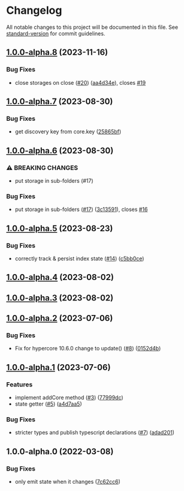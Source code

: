 # Changelog

All notable changes to this project will be documented in this file. See [standard-version](https://github.com/conventional-changelog/standard-version) for commit guidelines.

## [1.0.0-alpha.8](https://github.com/digidem/multi-core-indexer/compare/v1.0.0-alpha.7...v1.0.0-alpha.8) (2023-11-16)

### Bug Fixes

- close storages on close ([#20](https://github.com/digidem/multi-core-indexer/issues/20)) ([aa4d34e](https://github.com/digidem/multi-core-indexer/commit/aa4d34ecf3d8528c28b6a2a70c733eab71b01468)), closes [#19](https://github.com/digidem/multi-core-indexer/issues/19)

## [1.0.0-alpha.7](https://github.com/digidem/multi-core-indexer/compare/v1.0.0-alpha.6...v1.0.0-alpha.7) (2023-08-30)

### Bug Fixes

- get discovery key from core.key ([25865bf](https://github.com/digidem/multi-core-indexer/commit/25865bffecc21083660471cdc74c409c7333fccd))

## [1.0.0-alpha.6](https://github.com/digidem/multi-core-indexer/compare/v1.0.0-alpha.5...v1.0.0-alpha.6) (2023-08-30)

### ⚠ BREAKING CHANGES

- put storage in sub-folders (#17)

### Bug Fixes

- put storage in sub-folders ([#17](https://github.com/digidem/multi-core-indexer/issues/17)) ([3c13591](https://github.com/digidem/multi-core-indexer/commit/3c1359105a4fe2f87c9e9f4732e6ea51fa464c10)), closes [#16](https://github.com/digidem/multi-core-indexer/issues/16)

## [1.0.0-alpha.5](https://github.com/digidem/multi-core-indexer/compare/v1.0.0-alpha.4...v1.0.0-alpha.5) (2023-08-23)

### Bug Fixes

- correctly track & persist index state ([#14](https://github.com/digidem/multi-core-indexer/issues/14)) ([c5bb0ce](https://github.com/digidem/multi-core-indexer/commit/c5bb0ce9755c2317538d28dbb2e037779f55695a))

## [1.0.0-alpha.4](https://github.com/digidem/multi-core-indexer/compare/v1.0.0-alpha.3...v1.0.0-alpha.4) (2023-08-02)

## [1.0.0-alpha.3](https://github.com/digidem/multi-core-indexer/compare/v1.0.0-alpha.2...v1.0.0-alpha.3) (2023-08-02)

## [1.0.0-alpha.2](https://github.com/digidem/multi-core-indexer/compare/v1.0.0-alpha.1...v1.0.0-alpha.2) (2023-07-06)

### Bug Fixes

- Fix for hypercore 10.6.0 change to update() ([#8](https://github.com/digidem/multi-core-indexer/issues/8)) ([0152d4b](https://github.com/digidem/multi-core-indexer/commit/0152d4b4a6499edaeae8150f353b93c8cb0bd140))

## [1.0.0-alpha.1](https://github.com/digidem/multi-core-indexer/compare/v1.0.0-alpha.0...v1.0.0-alpha.1) (2023-07-06)

### Features

- implement addCore method ([#3](https://github.com/digidem/multi-core-indexer/issues/3)) ([77999dc](https://github.com/digidem/multi-core-indexer/commit/77999dc89df171b15f04ec12d2d545de0f7ba4f4))
- state getter ([#5](https://github.com/digidem/multi-core-indexer/issues/5)) ([a4d7aa5](https://github.com/digidem/multi-core-indexer/commit/a4d7aa5e7eda71bc9e9a6ca92b96b5a1a5818bb6))

### Bug Fixes

- stricter types and publish typescript declarations ([#7](https://github.com/digidem/multi-core-indexer/issues/7)) ([adad201](https://github.com/digidem/multi-core-indexer/commit/adad201723b86add2f1ed7623c58d4eea7815ac8))

## 1.0.0-alpha.0 (2022-03-08)

### Bug Fixes

- only emit state when it changes ([7c62cc6](https://github.com/digidem/multi-core-indexer/commit/7c62cc6e7348e91e5b144c5da2913abec7dbeb01))
